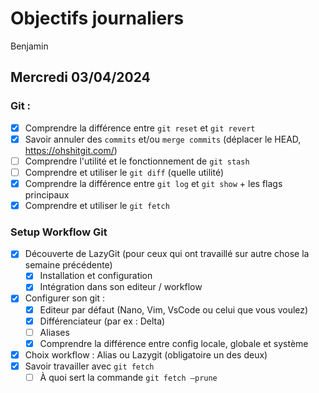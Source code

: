 # Objectifs journaliers

Benjamin

## Mercredi 03/04/2024

### Git :

- [X] Comprendre la différence entre `git reset` et `git revert`
- [X] Savoir annuler des `commits` et/ou `merge commits` (déplacer le HEAD, https://ohshitgit.com/)
- [ ] Comprendre l'utilité et le fonctionnement de `git stash`
- [ ] Comprendre et utiliser le `git diff` (quelle utilité)
- [X] Comprendre la différence entre `git log` et `git show` + les flags principaux
- [X] Comprendre et utiliser le `git fetch`

### Setup Workflow Git

- [X] Découverte de LazyGit (pour ceux qui ont travaillé sur autre chose la semaine précédente)
  - [X] Installation et configuration
  - [X] Intégration dans son editeur / workflow
- [X] Configurer son git :
  - [X] Editeur par défaut (Nano, Vim, VsCode ou celui que vous voulez)
  - [X] Différenciateur (par ex : Delta)
  - [ ] Aliases
  - [X] Comprendre la différence entre config locale, globale et système
- [X] Choix workflow : Alias ou Lazygit (obligatoire un des deux)
- [X] Savoir travailler avec `git fetch`
  - [ ] À quoi sert la commande `git fetch —prune`
